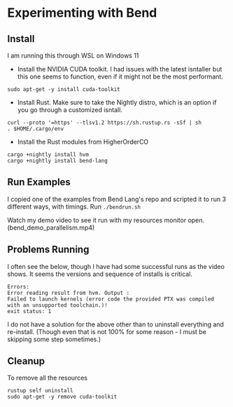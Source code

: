 # Experimenting with Bend

## Install

I am running this through WSL on Windows 11 
 - Install the NVIDIA CUDA toolkit. I had issues with the latest isntaller but this one seems to function, even if it might not be the most performant.
```
sudo apt-get -y install cuda-toolkit
```

 - Install Rust. Make sure to take the Nightly distro, which is an option if you go through a customized isntall.

```
curl --proto '=https' --tlsv1.2 https://sh.rustup.rs -sSf | sh
. $HOME/.cargo/env
```

 - Install the Rust modules from HigherOrderCO
```
cargo +nightly install hvm
cargo +nightly install bend-lang
```

## Run Examples

I copied one of the examples from Bend Lang's repo and scripted it to run 3 different ways, with timings.
Run `./bendrun.sh`

Watch my demo video to see it run with my resources monitor open. (bend_demo_parallelism.mp4)

## Problems Running

I often see the below, though I have had some successful runs as the video shows. It seems the versions and sequence of installs is critical.

```
Errors:
Error reading result from hvm. Output :
Failed to launch kernels (error code the provided PTX was compiled with an unsupported toolchain.)!
exit status: 1
```

I do not have a solution for the above other than to uninstall everything and re-install. (Though even that is not 100% for some reason - I must be skipping some step sometimes.)

## Cleanup

To remove all the resources
```
rustup self uninstall
sudo apt-get -y remove cuda-toolkit
```
